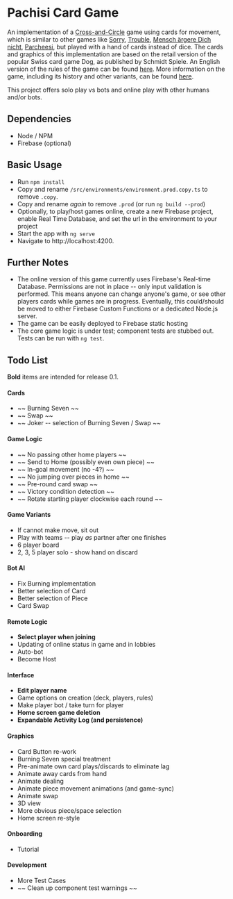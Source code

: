 # Pachisi Card Game

An implementation of a [Cross-and-Circle](https://en.wikipedia.org/wiki/Cross_and_circle_game) game using cards for movement, which is similar to other games like [Sorry](https://en.wikipedia.org/wiki/Sorry!_(game)), [Trouble](https://en.wikipedia.org/wiki/Trouble_(board_game)), [Mensch ärgere Dich nicht](https://en.wikipedia.org/wiki/Mensch_%C3%A4rgere_Dich_nicht), [Parcheesi](https://en.wikipedia.org/wiki/Parcheesi), but played with a hand of cards instead of dice. The cards and graphics of this implementation are based on the retail version of the popular Swiss card game Dog, as published by Schmidt Spiele. An English version of the rules of the game can be found [here](http://www.dogspiel.info/images/pdfs/regeln/rules.pdf). More information on the game, including its history and other variants, can be found [here](http://www.dogspiel.info/index.php).

This project offers solo play vs bots and online play with other humans and/or bots.

## Dependencies
* Node / NPM
* Firebase (optional)

## Basic Usage
* Run `npm install`
* Copy and rename `/src/environments/environment.prod.copy.ts` to remove `.copy`.
* Copy and rename _again_ to remove `.prod` (or run `ng build --prod`)
* Optionally, to play/host games online, create a new Firebase project, enable Real Time Database, and set the url in the environment to your project
* Start the app with `ng serve`
* Navigate to http://localhost:4200.

## Further Notes
* The online version of this game currently uses Firebase's Real-time Database. Permissions are not in place -- only input validation is performed. This means anyone can change anyone's game, or see other players cards while games are in progress. Eventually, this could/should be moved to either Firebase Custom Functions or a dedicated Node.js server.
* The game can be easily deployed to Firebase static hosting
* The core game logic is under test; component tests are stubbed out. Tests can be run with `ng test`.

## Todo List

**Bold** items are intended for release 0.1.

#### Cards
* ~~ Burning Seven ~~
* ~~ Swap ~~
* ~~ Joker -- selection of Burning Seven / Swap ~~

#### Game Logic
* ~~ No passing other home players ~~
* ~~ Send to Home (possibly even own piece) ~~
* ~~ In-goal movement (no -4?) ~~
* ~~ No jumping over pieces in home ~~
* ~~ Pre-round card swap ~~
* ~~ Victory condition detection ~~
* ~~ Rotate starting player clockwise each round ~~

#### Game Variants
* If cannot make move, sit out
* Play with teams -- play _as_ partner after one finishes
* 6 player board
* 2, 3, 5 player solo - show hand on discard

#### Bot AI
* Fix Burning implementation
* Better selection of Card
* Better selection of Piece
* Card Swap

#### Remote Logic
* **Select player when joining**
* Updating of online status in game and in lobbies
* Auto-bot
* Become Host

#### Interface
* **Edit player name**
* Game options on creation (deck, players, rules)
* Make player bot / take turn for player
* **Home screen game deletion**
* **Expandable Activity Log (and persistence)**

#### Graphics
* Card Button re-work
* Burning Seven special treatment
* Pre-animate own card plays/discards to eliminate lag
* Animate away cards from hand
* Animate dealing
* Animate piece movement animations (and game-sync)
* Animate swap
* 3D view
* More obvious piece/space selection
* Home screen re-style

#### Onboarding
* Tutorial

#### Development
* More Test Cases
* ~~ Clean up component test warnings ~~
